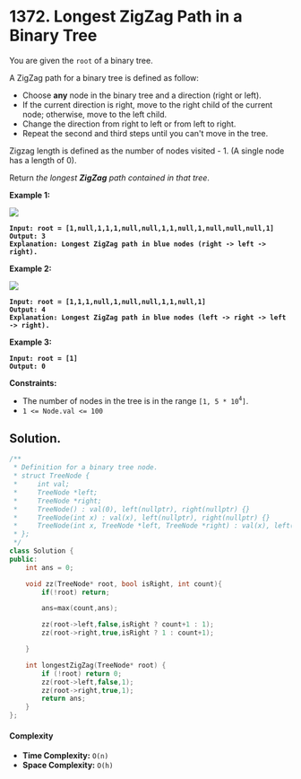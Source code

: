 # 1372. Longest ZigZag Path in a Binary Tree

You are given the `root` of a binary tree.

A ZigZag path for a binary tree is defined as follow:

* Choose **any** node in the binary tree and a direction (right or left).
* If the current direction is right, move to the right child of the current node; otherwise, move to the left child.
* Change the direction from right to left or from left to right.
* Repeat the second and third steps until you can't move in the tree.

Zigzag length is defined as the number of nodes visited - 1. (A single node has a length of 0).

Return _the longest **ZigZag** path contained in that tree_.

&#x20;

**Example 1:**

![](https://assets.leetcode.com/uploads/2020/01/22/sample_1_1702.png)

<pre><code><strong>Input: root = [1,null,1,1,1,null,null,1,1,null,1,null,null,null,1]
</strong><strong>Output: 3
</strong><strong>Explanation: Longest ZigZag path in blue nodes (right -> left -> right).
</strong></code></pre>

**Example 2:**

![](https://assets.leetcode.com/uploads/2020/01/22/sample_2_1702.png)

<pre><code><strong>Input: root = [1,1,1,null,1,null,null,1,1,null,1]
</strong><strong>Output: 4
</strong><strong>Explanation: Longest ZigZag path in blue nodes (left -> right -> left -> right).
</strong></code></pre>

**Example 3:**

<pre><code><strong>Input: root = [1]
</strong><strong>Output: 0
</strong></code></pre>

&#x20;

**Constraints:**

* The number of nodes in the tree is in the range `[1, 5 * 10`<sup>`4`</sup>`]`.
* `1 <= Node.val <= 100`



## Solution.

```cpp
/**
 * Definition for a binary tree node.
 * struct TreeNode {
 *     int val;
 *     TreeNode *left;
 *     TreeNode *right;
 *     TreeNode() : val(0), left(nullptr), right(nullptr) {}
 *     TreeNode(int x) : val(x), left(nullptr), right(nullptr) {}
 *     TreeNode(int x, TreeNode *left, TreeNode *right) : val(x), left(left), right(right) {}
 * };
 */
class Solution {
public:
    int ans = 0;

    void zz(TreeNode* root, bool isRight, int count){
        if(!root) return;

        ans=max(count,ans);

        zz(root->left,false,isRight ? count+1 : 1);
        zz(root->right,true,isRight ? 1 : count+1);

    }

    int longestZigZag(TreeNode* root) {
        if (!root) return 0;
        zz(root->left,false,1);
        zz(root->right,true,1);
        return ans;
    }
};
```

#### Complexity

* **Time Complexity:** `O(n)`
* **Space Complexity:** `O(h)`

